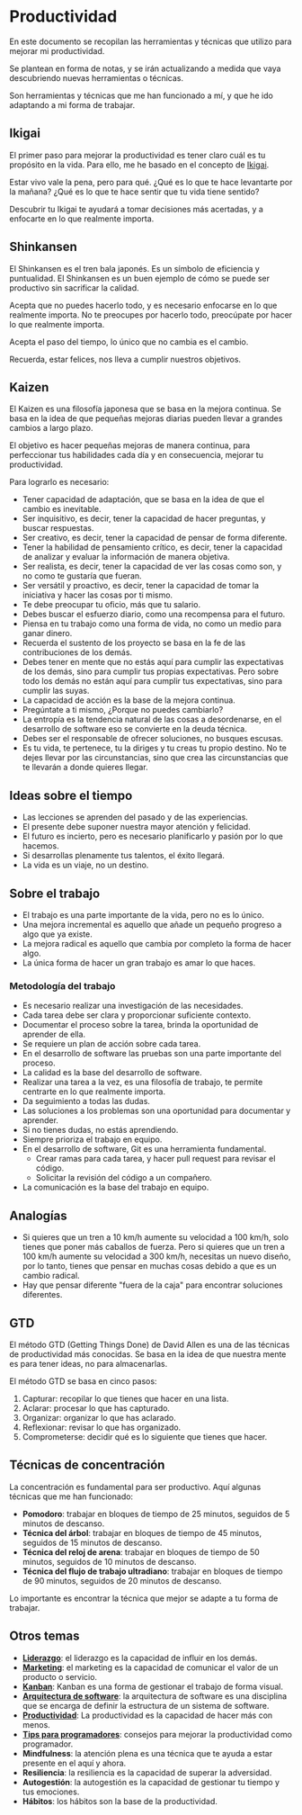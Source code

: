 # Productividad

En este documento se recopilan las herramientas y técnicas que utilizo para mejorar mi productividad.

Se plantean en forma de notas, y se irán actualizando a medida que vaya descubriendo nuevas herramientas o técnicas.

Son herramientas y técnicas que me han funcionado a mí, y que he ido adaptando a mi forma de trabajar.

## Ikigai

El primer paso para mejorar la productividad es tener claro cuál es tu propósito en la vida. Para ello, me he basado en el concepto de [Ikigai](https://es.wikipedia.org/wiki/Ikigai).

Estar vivo vale la pena, pero para qué. ¿Qué es lo que te hace levantarte por la mañana? ¿Qué es lo que te hace sentir que tu vida tiene sentido?

Descubrir tu Ikigai te ayudará a tomar decisiones más acertadas, y a enfocarte en lo que realmente importa.

## Shinkansen

El Shinkansen es el tren bala japonés. Es un símbolo de eficiencia y puntualidad. El Shinkansen es un buen ejemplo de cómo se puede ser productivo sin sacrificar la calidad.

Acepta que no puedes hacerlo todo, y es necesario enfocarse en lo que realmente importa. No te preocupes por hacerlo todo, preocúpate por hacer lo que realmente importa.

Acepta el paso del tiempo, lo único que no cambia es el cambio.

Recuerda, estar felices, nos lleva a cumplir nuestros objetivos.

## Kaizen

El Kaizen es una filosofía japonesa que se basa en la mejora continua. Se basa en la idea de que pequeñas mejoras diarias pueden llevar a grandes cambios a largo plazo.

El objetivo es hacer pequeñas mejoras de manera continua, para perfeccionar tus habilidades cada día y en consecuencia, mejorar tu productividad.

Para lograrlo es necesario:

- Tener capacidad de adaptación, que se basa en la idea de que el cambio es inevitable.
- Ser inquisitivo, es decir, tener la capacidad de hacer preguntas, y buscar respuestas.
- Ser creativo, es decir, tener la capacidad de pensar de forma diferente.
- Tener la habilidad de pensamiento crítico, es decir, tener la capacidad de analizar y evaluar la información de manera objetiva.
- Ser realista, es decir, tener la capacidad de ver las cosas como son, y no como te gustaría que fueran.
- Ser versátil y proactivo, es decir, tener la capacidad de tomar la iniciativa y hacer las cosas por ti mismo.
- Te debe preocupar tu oficio, más que tu salario.
- Debes buscar el esfuerzo diario, como una recompensa para el futuro.
- Piensa en tu trabajo como una forma de vida, no como un medio para ganar dinero.
- Recuerda el sustento de los proyecto se basa en la fe de las contribuciones de los demás.
- Debes tener en mente que no estás aquí para cumplir las expectativas de los demás, sino para cumplir tus propias expectativas. Pero sobre todo los demás no están aquí para cumplir tus expectativas, sino para cumplir las suyas.
- La capacidad de acción es la base de la mejora continua.
- Pregúntate a ti mismo, ¿Porque no puedes cambiarlo?
- La entropía es la tendencia natural de las cosas a desordenarse, en el desarrollo de software eso se convierte en la deuda técnica.
- Debes ser el responsable de ofrecer soluciones, no busques escusas.
- Es tu vida, te pertenece, tu la diriges y tu creas tu propio destino. No te dejes llevar por las circunstancias, sino que crea las circunstancias que te llevarán a donde quieres llegar.

## Ideas sobre el tiempo

- Las lecciones se aprenden del pasado y de las experiencias.
- El presente debe suponer nuestra mayor atención y felicidad.
- El futuro es incierto, pero es necesario planificarlo y pasión por lo que hacemos.
- Si desarrollas plenamente tus talentos, el éxito llegará.
- La vida es un viaje, no un destino.

## Sobre el trabajo

- El trabajo es una parte importante de la vida, pero no es lo único.
- Una mejora incremental es aquello que añade un pequeño progreso a algo que ya existe.
- La mejora radical es aquello que cambia por completo la forma de hacer algo.
- La única forma de hacer un gran trabajo es amar lo que haces.

### Metodología del trabajo

- Es necesario realizar una investigación de las necesidades.
- Cada tarea debe ser clara y proporcionar suficiente contexto.
- Documentar el proceso sobre la tarea, brinda la oportunidad de aprender de ella.
- Se requiere un plan de acción sobre cada tarea.
- En el desarrollo de software las pruebas son una parte importante del proceso.
- La calidad es la base del desarrollo de software.
- Realizar una tarea a la vez, es una filosofía de trabajo, te permite centrarte en lo que realmente importa.
- Da seguimiento a todas las dudas.
- Las soluciones a los problemas son una oportunidad para documentar y aprender.
- Si no tienes dudas, no estás aprendiendo.
- Siempre prioriza el trabajo en equipo.
- En el desarrollo de software, Git es una herramienta fundamental.
  - Crear ramas para cada tarea, y hacer pull request para revisar el código.
  - Solicitar la revisión del código a un compañero.
- La comunicación es la base del trabajo en equipo.

## Analogías

- Si quieres que un tren a 10 km/h aumente su velocidad a 100 km/h, solo tienes que poner más caballos de fuerza. Pero si quieres que un tren a 100 km/h aumente su velocidad a 300 km/h, necesitas un nuevo diseño, por lo tanto, tienes que pensar en muchas cosas debido a que es un cambio radical.
- Hay que pensar diferente "fuera de la caja" para encontrar soluciones diferentes.

## GTD

El método GTD (Getting Things Done) de David Allen es una de las técnicas de productividad más conocidas. Se basa en la idea de que nuestra mente es para tener ideas, no para almacenarlas.

El método GTD se basa en cinco pasos:

1. Capturar: recopilar lo que tienes que hacer en una lista.
2. Aclarar: procesar lo que has capturado.
3. Organizar: organizar lo que has aclarado.
4. Reflexionar: revisar lo que has organizado.
5. Comprometerse: decidir qué es lo siguiente que tienes que hacer.

## Técnicas de concentración

La concentración es fundamental para ser productivo. Aquí algunas técnicas que me han funcionado:

- **Pomodoro**: trabajar en bloques de tiempo de 25 minutos, seguidos de 5 minutos de descanso.
- **Técnica del árbol**: trabajar en bloques de tiempo de 45 minutos, seguidos de 15 minutos de descanso.
- **Técnica del reloj de arena**: trabajar en bloques de tiempo de 50 minutos, seguidos de 10 minutos de descanso.
- **Técnica del flujo de trabajo ultradiano**: trabajar en bloques de tiempo de 90 minutos, seguidos de 20 minutos de descanso.

Lo importante es encontrar la técnica que mejor se adapte a tu forma de trabajar.

## Otros temas

- [**Liderazgo**](LIDERAZGO.md): el liderazgo es la capacidad de influir en los demás.
- [**Marketing**](MARKETING.md): el marketing es la capacidad de comunicar el valor de un producto o servicio.
- [**Kanban**](KANBAN.md): Kanban es una forma de gestionar el trabajo de forma visual.
- [**Arquitectura de software**](ARQUITECTURA.md): la arquitectura de software es una disciplina que se encarga de definir la estructura de un sistema de software.
- [**Productividad**](PRODUCTIVIDAD.md): La productividad es la capacidad de hacer más con menos.
- [**Tips para programadores**](TIPS%20PARA%20PROGRAMADORES.md): consejos para mejorar la productividad como programador.
- **Mindfulness**: la atención plena es una técnica que te ayuda a estar presente en el aquí y ahora.
- **Resiliencia**: la resiliencia es la capacidad de superar la adversidad.
- **Autogestión**: la autogestión es la capacidad de gestionar tu tiempo y tus emociones.
- **Hábitos**: los hábitos son la base de la productividad.
